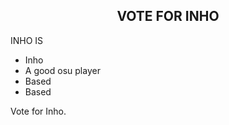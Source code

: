 <html>
<head>
	<title> VOTE FOR INHO!!!!
  </title>
</head>
<body data-gr-ext-installed="" data-new-gr-c-s-check-loaded="14.1061.0">
<h2 style="text-align: center;">VOTE FOR INHO</h2>

<p>INHO IS</p>

<ul>
	<li>Inho</li>
	<li>A good osu player</li>
	<li>Based</li>
	<li>Based</li>
</ul>

<p>Vote for Inho.</p>
</body>
